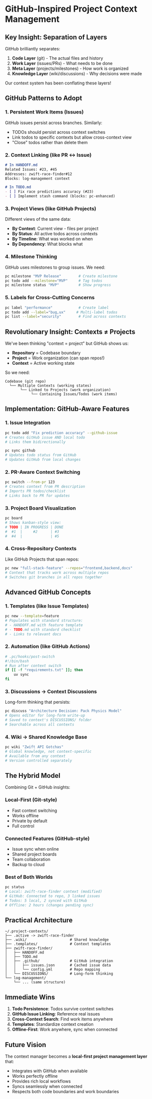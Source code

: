 # GitHub-Inspired Project Context Management

## Key Insight: Separation of Layers

GitHub brilliantly separates:
1. **Code Layer** (git) - The actual files and history
2. **Work Layer** (issues/PRs) - What needs to be done
3. **Meta Layer** (projects/milestones) - How work is organized
4. **Knowledge Layer** (wiki/discussions) - Why decisions were made

Our context system has been conflating these layers!

## GitHub Patterns to Adopt

### 1. Persistent Work Items (Issues)
GitHub issues persist across branches. Similarly:
- TODOs should persist across context switches
- Link todos to specific contexts but allow cross-context view
- "Close" todos rather than delete them

### 2. Context Linking (like PR ↔ Issue)
```markdown
# In HANDOFF.md
Related Issues: #23, #45
Addresses: zwift-race-finder#12
Blocks: log-management context

# In TODO.md  
- [ ] Fix race predictions accuracy (#23)
- [ ] Implement stash command (blocks: pc-enhanced)
```

### 3. Project Views (like GitHub Projects)
Different views of the same data:
- **By Context**: Current view - files per project
- **By Status**: All active todos across contexts
- **By Timeline**: What was worked on when
- **By Dependency**: What blocks what

### 4. Milestone Thinking
GitHub uses milestones to group issues. We need:
```bash
pc milestone "MVP Release"        # Create milestone
pc todo add --milestone="MVP"     # Tag todos
pc milestone status "MVP"         # Show progress
```

### 5. Labels for Cross-Cutting Concerns
```bash
pc label "performance"            # Create label
pc todo add --label="bug,ux"     # Multi-label todos
pc list --label="security"        # Find across contexts
```

## Revolutionary Insight: Contexts ≠ Projects

We've been thinking "context = project" but GitHub shows us:
- **Repository** = Codebase boundary
- **Project** = Work organization (can span repos!)
- **Context** = Active working state

So we need:
```
Codebase (git repo)
  └── Multiple Contexts (working states)
       └── Linked to Projects (work organization)
            └── Containing Issues/Todos (work items)
```

## Implementation: GitHub-Aware Features

### 1. Issue Integration
```bash
pc todo add "Fix prediction accuracy" --github-issue
# Creates GitHub issue AND local todo
# Links them bidirectionally

pc sync github
# Updates todo status from GitHub
# Updates GitHub from local changes
```

### 2. PR-Aware Context Switching
```bash
pc switch --from-pr 123
# Creates context from PR description
# Imports PR todos/checklist
# Links back to PR for updates
```

### 3. Project Board Visualization
```bash
pc board
# Shows kanban-style view:
# TODO | IN PROGRESS | DONE
#  #1  |     #2      | #3
#  #4  |             | #5
```

### 4. Cross-Repository Contexts
Like GitHub Projects that span repos:
```bash
pc new "full-stack-feature" --repos="frontend,backend,docs"
# Context that tracks work across multiple repos
# Switches git branches in all repos together
```

## Advanced GitHub Concepts

### 1. Templates (like Issue Templates)
```bash
pc new --template=feature
# Populates with standard structure:
# - HANDOFF.md with feature template
# - TODO.md with standard checklist
# - Links to relevant docs
```

### 2. Automation (like GitHub Actions)
```bash
# .pc/hooks/post-switch
#!/bin/bash
# Run after context switch
if [[ -f "requirements.txt" ]]; then
    uv sync
fi
```

### 3. Discussions → Context Discussions
Long-form thinking that persists:
```bash
pc discuss "Architecture Decision: Pack Physics Model"
# Opens editor for long-form write-up
# Saved to context's DISCUSSIONS/ folder
# Searchable across all contexts
```

### 4. Wiki → Shared Knowledge Base
```bash
pc wiki "Zwift API Gotchas"
# Global knowledge, not context-specific
# Available from any context
# Version controlled separately
```

## The Hybrid Model

Combining Git + GitHub insights:

### Local-First (Git-style)
- Fast context switching
- Works offline
- Private by default
- Full control

### Connected Features (GitHub-style)
- Issue sync when online
- Shared project boards
- Team collaboration
- Backup to cloud

### Best of Both Worlds
```bash
pc status
# Local: zwift-race-finder context (modified)
# GitHub: Connected to repo, 3 linked issues
# Todos: 5 local, 2 synced with GitHub
# Offline: 2 hours (changes pending sync)
```

## Practical Architecture

```
~/.project-contexts/
├── .active -> zwift-race-finder
├── .wiki/                    # Shared knowledge
├── .templates/               # Context templates  
├── zwift-race-finder/
│   ├── HANDOFF.md
│   ├── TODO.md
│   ├── .github/              # GitHub integration
│   │   ├── issues.json       # Cached issue data
│   │   └── config.yml        # Repo mapping
│   └── DISCUSSIONS/          # Long-form thinking
└── log-management/
    └── ... (same structure)
```

## Immediate Wins

1. **Todo Persistence**: Todos survive context switches
2. **GitHub Issue Linking**: Reference real issues
3. **Cross-Context Search**: Find work items anywhere
4. **Templates**: Standardize context creation
5. **Offline-First**: Work anywhere, sync when connected

## Future Vision

The context manager becomes a **local-first project management layer** that:
- Integrates with GitHub when available
- Works perfectly offline
- Provides rich local workflows
- Syncs seamlessly when connected
- Respects both code boundaries and work boundaries